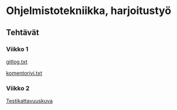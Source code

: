 # Ohjelmistotekniikka, harjoitustyö
## Tehtävät

### Viikko 1

[gitlog.txt](https://github.com/hanrastic/ot-harjoitustyo/blob/main/laskarit/viikko1/gitlog.txt)

[komentorivi.txt](https://github.com/hanrastic/ot-harjoitustyo/blob/main/laskarit/viikko1/komentorivi.txt)


### Viikko 2

[Testikattavuuskuva](https://github.com/hanrastic/ot-harjoitustyo/blob/main/testikattavuuskuva_laskarit_vko2.png)




